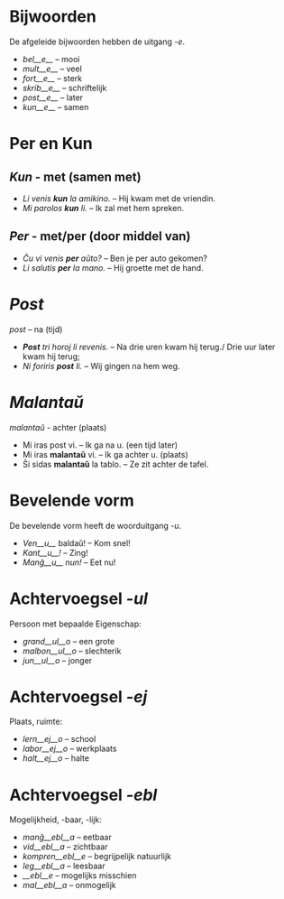 # Bijwoorden

De afgeleide bijwoorden hebben de uitgang *-e*.

- *bel__e__*   – mooi
- *mult__e__*  – veel
- *fort__e__*  – sterk
- *skrib__e__* – schriftelijk
- *post__e__*  – later
- *kun__e__*   – samen
 

# Per en Kun

## *Kun* - met (samen met)        

- *Li venis __kun__ la amikino.* – Hij kwam met de vriendin.    
- *Mi parolos __kun__ li.*       – Ik zal met hem spreken. 

## *Per* - met/per (door middel van)

- *Ĉu vi venis __per__ aŭto?*   – Ben je per auto gekomen?
- *Li salutis __per__ la mano.* – Hij groette met de hand.


# *Post*

*post* – na (tijd)

- *__Post__ tri horoj li revenis.* – Na drie uren kwam hij terug./ Drie uur later kwam hij terug;
- *Ni foriris __post__ li.* – Wij gingen na hem weg.

 

# *Malantaŭ*

*malantaŭ* - achter (plaats)

- Mi iras post vi. – Ik ga na u. (een tijd later)
- Mi iras __malantaŭ__ vi. – Ik ga achter u. (plaats)
- Ŝi sidas __malantaŭ__ la tablo. – Ze zit achter de tafel.

 

# Bevelende vorm

De bevelende vorm heeft de woorduitgang *-u*.

- *Ven__u__* baldaŭ! – Kom snel!
- *Kant__u__!*       – Zing!
- *Manĝ__u__ nun!*   – Eet nu!

 

# Achtervoegsel *-ul*

Persoon met bepaalde Eigenschap:

- *grand__ul__o*  – een grote
- *malbon__ul__o* – slechterik
- *jun__ul__o*    – jonger

 

# Achtervoegsel *-ej*

Plaats, ruimte:

- *lern__ej__o* – school
- *labor__ej__o* – werkplaats
- *halt__ej__o* – halte

 

# Achtervoegsel *-ebl*

Mogelijkheid, -baar, -lijk:

- *manĝ__ebl__a* – eetbaar
- *vid__ebl__a* – zichtbaar
- *kompren__ebl__e* – begrijpelijk
natuurlijk
- *leg__ebl__a* – leesbaar
- *__ebl__e* – mogelijks
misschien
- *mal__ebl__a* – onmogelijk

 
